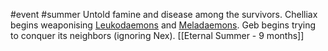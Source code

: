  #event #summer
Untold famine and disease among the survivors. Chelliax begins weaponising [Leukodaemons](https://2e.aonprd.com/Monsters.aspx?ID=2893) and [Meladaemons](https://2e.aonprd.com/Monsters.aspx?ID=593). Geb begins trying to conquer its neighbors (ignoring Nex). 
[[Eternal Summer - 9 months]]